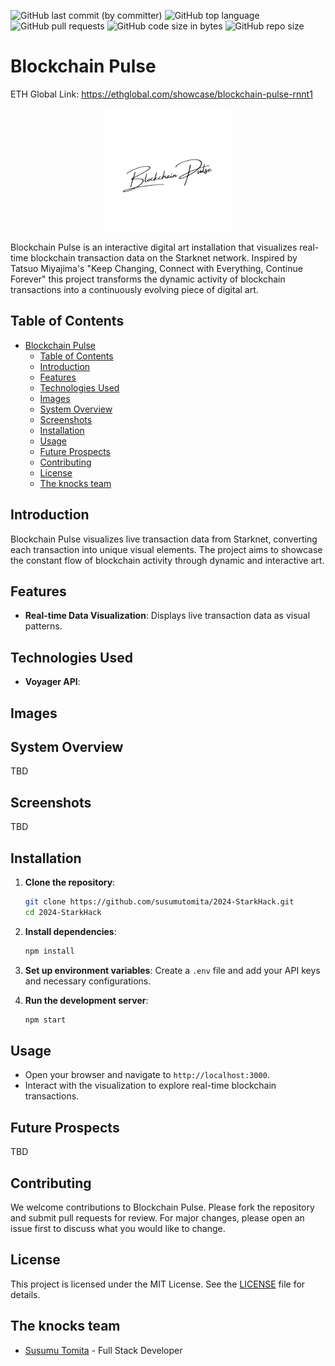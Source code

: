![GitHub last commit (by committer)](https://img.shields.io/github/last-commit/susumutomita/2024-StarkHack)
![GitHub top language](https://img.shields.io/github/languages/top/susumutomita/2024-StarkHack)
![GitHub pull requests](https://img.shields.io/github/issues-pr/susumutomita/2024-StarkHack)
![GitHub code size in bytes](https://img.shields.io/github/languages/code-size/susumutomita/2024-StarkHack)
![GitHub repo size](https://img.shields.io/github/repo-size/susumutomita/2024-StarkHack)

# Blockchain Pulse

ETH Global Link: https://ethglobal.com/showcase/blockchain-pulse-rnnt1

<div style="flex: 1; display: flex; flex-direction: column; align-items: center; justify-content: center">
  <img src="./images/Logo.png" width="200" height="200" />
</div>

Blockchain Pulse is an interactive digital art installation that visualizes real-time blockchain transaction data on the Starknet network. Inspired by Tatsuo Miyajima's "Keep Changing, Connect with Everything, Continue Forever" this project transforms the dynamic activity of blockchain transactions into a continuously evolving piece of digital art.

## Table of Contents

- [Blockchain Pulse](#blockchain-pulse)
  - [Table of Contents](#table-of-contents)
  - [Introduction](#introduction)
  - [Features](#features)
  - [Technologies Used](#technologies-used)
  - [Images](#images)
  - [System Overview](#system-overview)
  - [Screenshots](#screenshots)
  - [Installation](#installation)
  - [Usage](#usage)
  - [Future Prospects](#future-prospects)
  - [Contributing](#contributing)
  - [License](#license)
  - [The knocks team](#the-knocks-team)

## Introduction

Blockchain Pulse visualizes live transaction data from Starknet, converting each transaction into unique visual elements. The project aims to showcase the constant flow of blockchain activity through dynamic and interactive art.

## Features

- **Real-time Data Visualization**: Displays live transaction data as visual patterns.

## Technologies Used

- **Voyager API**: 

## Images

## System Overview

TBD

## Screenshots

TBD

## Installation

1. **Clone the repository**:
   ```bash
   git clone https://github.com/susumutomita/2024-StarkHack.git
   cd 2024-StarkHack
   ```

2. **Install dependencies**:

   ```bash
   npm install
   ```

3. **Set up environment variables**:
   Create a `.env` file and add your API keys and necessary configurations.

4. **Run the development server**:

   ```bash
   npm start
   ```

## Usage

- Open your browser and navigate to `http://localhost:3000`.
- Interact with the visualization to explore real-time blockchain transactions.

## Future Prospects

TBD

## Contributing

We welcome contributions to Blockchain Pulse. Please fork the repository and submit pull requests for review. For major changes, please open an issue first to discuss what you would like to change.

## License

This project is licensed under the MIT License. See the [LICENSE](LICENSE) file for details.

## The knocks team

- [Susumu Tomita](https://www.linkedin.com/in/susumutomita/) - Full Stack Developer
